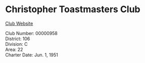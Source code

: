 # Christopher Toastmasters Club
[Club Website](https://www.toastmasters.org/Find-a-Club/00000958-christopher-toastmasters-club)

Club Number: 00000958  
District: 106  
Division: C  
Area: 22  
Charter Date: Jun. 1, 1951  